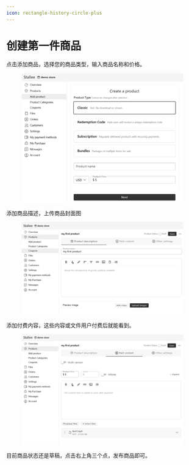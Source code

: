 ```yaml
---
icon: rectangle-history-circle-plus
---
```


# 创建第一件商品

点击添加商品，选择您的商品类型，输入商品名称和价格。

<div align="left"><figure><img src="../.gitbook/assets/image (4).png" alt="" width="563"><figcaption></figcaption></figure></div>

添加商品描述，上传商品封面图

<div align="left"><figure><img src="../.gitbook/assets/image (1) (1) (1) (1).png" alt="" width="563"><figcaption></figcaption></figure></div>

添加付费内容，这些内容或文件用户付费后就能看到。

<div align="left"><figure><img src="../.gitbook/assets/image (2) (1) (1) (1).png" alt="" width="563"><figcaption></figcaption></figure></div>

目前商品状态还是草稿，点击右上角三个点，发布商品即可。
